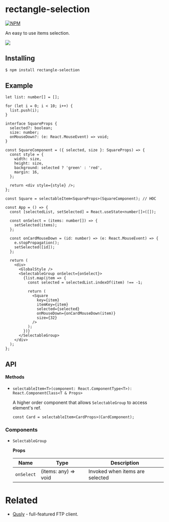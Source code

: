# rectangle-selection

[![NPM](https://img.shields.io/npm/v/rectangle-selection.svg?style=flat-square)](https://www.npmjs.com/package/rectangle-selection)

An easy to use items selection.

![](https://i.imgur.com/ElzvfC9.jpg)

## Installing

```bash
$ npm install rectangle-selection
```

## Example

```tsx
let list: number[] = [];

for (let i = 0; i < 10; i++) {
  list.push(i);
}

interface SquareProps {
  selected?: boolean;
  size: number;
  onMouseDown?: (e: React.MouseEvent) => void;
}

const SquareComponent = ({ selected, size }: SquareProps) => {
  const style = {
    width: size,
    height: size,
    background: selected ? 'green' : 'red',
    margin: 16,
  };

  return <div style={style} />;
};

const Square = selectableItem<SquareProps>(SquareComponent); // HOC

const App = () => {
  const [selectedList, setSelected] = React.useState<number[]>([]);

  const onSelect = (items: number[]) => {
    setSelected(items);
  };

  const onCardMouseDown = (id: number) => (e: React.MouseEvent) => {
    e.stopPropagation();
    setSelected([id]);
  };

  return (
    <div>
      <GlobalStyle />
      <SelectableGroup onSelect={onSelect}>
        {list.map(item => {
          const selected = selectedList.indexOf(item) !== -1;

          return (
            <Square
              key={item}
              itemKey={item}
              selected={selected}
              onMouseDown={onCardMouseDown(item)}
              size={32}
            />
          );
        })}
      </SelectableGroup>
    </div>
  );
};
```

## API

#### Methods

- `selectableItem<T>(component: React.ComponentType<T>): React.ComponentClass<T & Props>`

  A higher order component that allows `SelectableGroup` to access element's ref.

  ```tsx
  const Card = selectableItem<CardProps>(CardComponent);
  ```

### Components

- `SelectableGroup`

  **Props**

  | Name       | Type                 | Description                     |
  | ---------- | -------------------- | ------------------------------- |
  | `onSelect` | (items: any) => void | Invoked when items are selected |

# Related

- [Qusly](https://www.github.com/qusly/qusly) - full-featured FTP client.
